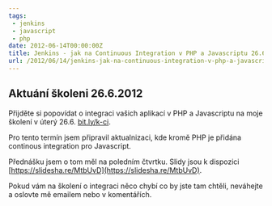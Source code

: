 ```yaml
---
tags:
 - jenkins
 - javascript
 - php
date: 2012-06-14T00:00:00Z
title: Jenkins - jak na Continuous Integration v PHP a Javascriptu 26.6.2012
url: /2012/06/14/jenkins-jak-na-continuous-integration-v-php-a-javascriptu-26-dot-6-2012/
---
```


## Aktuání školeni 26.6.2012

Přijděte si popovídat o integraci vašich aplikací v PHP a Javascriptu na moje školení v úterý 26.6. [bit.ly/k-ci](bit.ly/k-ci).

Pro tento termín jsem připravil aktualnizaci, kde kromě PHP je přidána continous integration pro Javascript.

Přednášku jsem o tom měl na poledním čtvrtku. Slidy jsou k dispozici [https://slidesha.re/MtbUvD](https://slidesha.re/MtbUvD).

Pokud vám na školení o integraci něco chybí co by jste tam chtěli, neváhejte a oslovte mě emailem nebo v komentářích.



